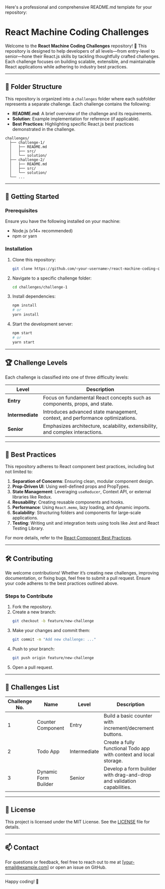 Here's a professional and comprehensive README.md template for your repository:


# React Machine Coding Challenges

Welcome to the **React Machine Coding Challenges** repository! 🎉 This repository is designed to help developers of all levels—from entry-level to senior—hone their React.js skills by tackling thoughtfully crafted challenges. Each challenge focuses on building scalable, extensible, and maintainable React applications while adhering to industry best practices.

---

## 📂 Folder Structure

This repository is organized into a `challenges` folder where each subfolder represents a separate challenge. Each challenge contains the following:

- **README.md**: A brief overview of the challenge and its requirements.
- **Solution**: Example implementation for reference (if applicable).
- **Best Practices**: Highlighting specific React.js best practices demonstrated in the challenge.

```plaintext
challenges/
  ├── challenge-1/
  │   ├── README.md
  │   ├── src/
  │   └── solution/
  ├── challenge-2/
  │   ├── README.md
  │   ├── src/
  │   └── solution/
  └── ...
```

---

## 🚀 Getting Started

### Prerequisites
Ensure you have the following installed on your machine:
- Node.js (v14+ recommended)
- npm or yarn

### Installation
1. Clone this repository:
   ```bash
   git clone https://github.com/<your-username>/react-machine-coding-challenges.git
   ```
2. Navigate to a specific challenge folder:
   ```bash
   cd challenges/challenge-1
   ```
3. Install dependencies:
   ```bash
   npm install
   # or
   yarn install
   ```
4. Start the development server:
   ```bash
   npm start
   # or
   yarn start
   ```

---

## 🏆 Challenge Levels

Each challenge is classified into one of three difficulty levels:

| Level           | Description                                                                 |
|------------------|-----------------------------------------------------------------------------|
| **Entry**        | Focus on fundamental React concepts such as components, props, and state.  |
| **Intermediate** | Introduces advanced state management, context, and performance optimizations. |
| **Senior**       | Emphasizes architecture, scalability, extensibility, and complex interactions.|

---

## 📖 Best Practices

This repository adheres to React component best practices, including but not limited to:

1. **Separation of Concerns**: Ensuring clean, modular component design.
2. **Prop-Driven UI**: Using well-defined props and PropTypes.
3. **State Management**: Leveraging `useReducer`, Context API, or external libraries like Redux.
4. **Reusability**: Creating reusable components and hooks.
5. **Performance**: Using `React.memo`, lazy loading, and dynamic imports.
6. **Scalability**: Structuring folders and components for large-scale applications.
7. **Testing**: Writing unit and integration tests using tools like Jest and React Testing Library.

For more details, refer to the [React Component Best Practices](https://reactjs.org/docs/thinking-in-react.html).

---

## 🛠️ Contributing

We welcome contributions! Whether it’s creating new challenges, improving documentation, or fixing bugs, feel free to submit a pull request. Ensure your code adheres to the best practices outlined above.

### Steps to Contribute
1. Fork the repository.
2. Create a new branch:
   ```bash
   git checkout -b feature/new-challenge
   ```
3. Make your changes and commit them:
   ```bash
   git commit -m "Add new challenge: ..."
   ```
4. Push to your branch:
   ```bash
   git push origin feature/new-challenge
   ```
5. Open a pull request.

---

## 🌟 Challenges List

| Challenge No. | Name                     | Level         | Description                               |
|---------------|--------------------------|---------------|-------------------------------------------|
| 1             | Counter Component        | Entry         | Build a basic counter with increment/decrement buttons. |
| 2             | Todo App                 | Intermediate  | Create a fully functional Todo app with context and local storage. |
| 3             | Dynamic Form Builder     | Senior        | Develop a form builder with drag-and-drop and validation capabilities. |

---

## 📄 License

This project is licensed under the MIT License. See the [LICENSE](LICENSE) file for details.

---

## 📫 Contact

For questions or feedback, feel free to reach out to me at [your-email@example.com] or open an issue on GitHub.

---

Happy coding! 🚀

